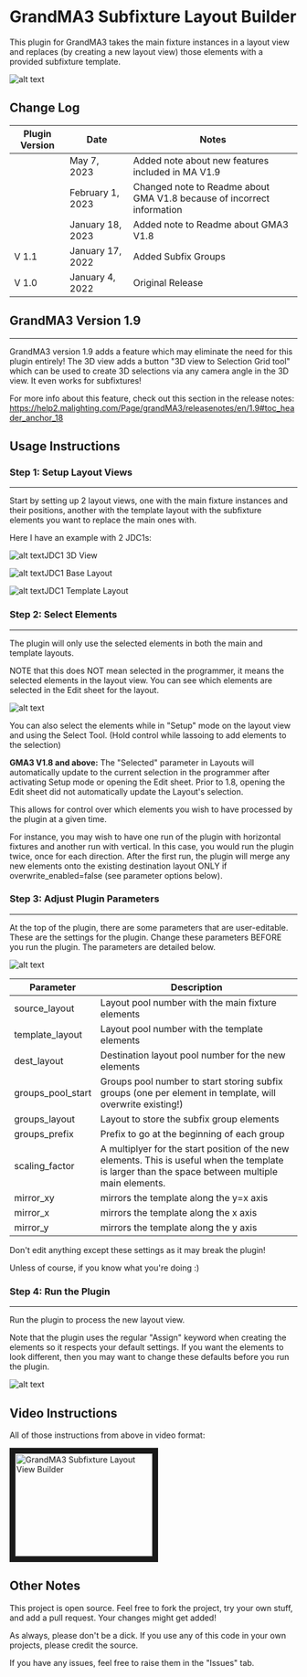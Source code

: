 # GrandMA3 Subfixture Layout Builder

This plugin for GrandMA3 takes the main fixture instances in a layout view and replaces (by creating a new layout view) those elements with a provided subfixture template.

![alt text](https://raw.githubusercontent.com/gabe927/gma3-subfixture-layout/master/images/overview.png)

## Change Log

| Plugin Version | Date | Notes |
| --- | --- | --- |
| | May 7, 2023 | Added note about new features included in MA V1.9 |
| | February 1, 2023 | Changed note to Readme about GMA V1.8 because of incorrect information |
| | January 18, 2023 | Added note to Readme about GMA3 V1.8 |
| V 1.1 | January 17, 2022 | Added Subfix Groups |
| V 1.0 | January 4, 2022 | Original Release |

## GrandMA3 Version 1.9
---
GrandMA3 version 1.9 adds a feature which may eliminate the need for this plugin entirely!
The 3D view adds a button "3D view to Selection Grid tool" which can be used to create 3D selections via any camera angle in the 3D view. It even works for subfixtures!

For more info about this feature, check out this section in the release notes: <a href="https://help2.malighting.com/Page/grandMA3/releasenotes/en/1.9#toc_header_anchor_18" target="_blank">https://help2.malighting.com/Page/grandMA3/releasenotes/en/1.9#toc_header_anchor_18</a>

## Usage Instructions

### Step 1: Setup Layout Views
---
Start by setting up 2 layout views, one with the main fixture instances and their positions, another with the template layout with the subfixture elements you want to replace the main ones with.

Here I have an example with 2 JDC1s:

![alt text](https://raw.githubusercontent.com/gabe927/gma3-subfixture-layout/master/images/JDC1-3D.png)JDC1 3D View

![alt text](https://raw.githubusercontent.com/gabe927/gma3-subfixture-layout/master/images/JDC1-Base-Layout.png)JDC1 Base Layout

![alt text](https://raw.githubusercontent.com/gabe927/gma3-subfixture-layout/master/images/JDC1-Template-Layout.png)JDC1 Template Layout

### Step 2: Select Elements
---
The plugin will only use the selected elements in both the main and template layouts. 

NOTE that this does NOT mean selected in the programmer, it means the selected elements in the layout view. You can see which elements are selected in the Edit sheet for the layout.

![alt text](https://raw.githubusercontent.com/gabe927/gma3-subfixture-layout/master/images/Layout-Selected-Elements.png "Selected Layout Elements")

You can also select the elements while in "Setup" mode on the layout view and using the Select Tool. (Hold control while lassoing to add elements to the selection)

**GMA3 V1.8 and above:** The "Selected" parameter in Layouts will automatically update to the current selection in the programmer after activating Setup mode or opening the Edit sheet. Prior to 1.8, opening the Edit sheet did not automatically update the Layout's selection.

This allows for control over which elements you wish to have processed by the plugin at a given time.

For instance, you may wish to have one run of the plugin with horizontal fixtures and another run with vertical. In this case, you would run the plugin twice, once for each direction. After the first run, the plugin will merge any new elements onto the existing destination layout ONLY if overwrite_enabled=false (see parameter options below).

### Step 3: Adjust Plugin Parameters
---
At the top of the plugin, there are some parameters that are user-editable. These are the settings for the plugin. Change these parameters BEFORE you run the plugin. The parameters are detailed below.

![alt text](https://raw.githubusercontent.com/gabe927/gma3-subfixture-layout/master/images/Plugin-Parameters.png "Plugin Parameters")

| Parameter | Description |
| --- | --- |
| source_layout | Layout pool number with the main fixture elements |
| template_layout | Layout pool number with the template elements |
| dest_layout | Destination layout pool number for the new elements |
| groups_pool_start | Groups pool number to start storing subfix groups (one per element in template, will overwrite existing!) |
| groups_layout | Layout to store the subfix group elements |
| groups_prefix | Prefix to go at the beginning of each group |
| scaling_factor | A multiplyer for the start position of the new elements. This is useful when the template is larger than the space between multiple main elements. |
| mirror_xy | mirrors the template along the y=x axis |
| mirror_x | mirrors the template along the x axis |
| mirror_y | mirrors the template along the y axis |

Don't edit anything except these settings as it may break the plugin! 

Unless of course, if you know what you're doing :)

### Step 4: Run the Plugin
---
Run the plugin to process the new layout view.

Note that the plugin uses the regular "Assign" keyword when creating the elements so it respects your default settings. If you want the elements to look different, then you may want to change these defaults before you run the plugin.

![alt text](https://raw.githubusercontent.com/gabe927/gma3-subfixture-layout/master/images/JDC1-Destination-Layout.png "JDC Destination Layout")

## Video Instructions
All of those instructions from above in video format:

<a href="http://www.youtube.com/watch?feature=player_embedded&v=wX8inv88hkk
" target="_blank"><img src="http://img.youtube.com/vi/wX8inv88hkk/0.jpg" 
alt="GrandMA3 Subfixture Layout View Builder" width="240" height="180" border="10" /></a>

## Other Notes
This project is open source. Feel free to fork the project, try your own stuff, and add a pull request. Your changes might get added!

As always, please don't be a dick. If you use any of this code in your own projects, please credit the source.

If you have any issues, feel free to raise them in the "Issues" tab.
